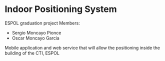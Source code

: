 # Indoor Positioning System
ESPOL graduation project 
Members:
- Sergio Moncayo Pionce
- Oscar Moncayo Garcia

Mobile application and web service that will allow the positioning inside the building of the CTI, ESPOL
